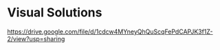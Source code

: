 # Visual Solutions

https://drive.google.com/file/d/1cdcw4MYneyQhQuScqFePdCAPJK3f1Z-2/view?usp=sharing